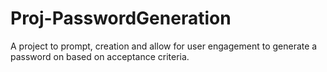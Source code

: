 # Proj-PasswordGeneration
A project to prompt, creation and allow for user engagement to generate a password on based on acceptance criteria.
